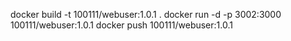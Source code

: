 docker build -t 100111/webuser:1.0.1 .
docker run -d -p 3002:3000 100111/webuser:1.0.1
docker push 100111/webuser:1.0.1
